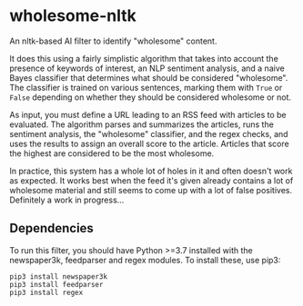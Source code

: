 # wholesome-nltk
An nltk-based AI filter to identify "wholesome" content.

It does this using a fairly simplistic algorithm that takes into account the presence of keywords of interest, an NLP sentiment analysis, and a naive Bayes classifier that determines what should be considered "wholesome". The classifier is trained on various sentences, marking them with `True` or `False` depending on whether they should be considered wholesome or not.

As input, you must define a URL leading to an RSS feed with articles to be evaluated. The algorithm parses and summarizes the articles, runs the sentiment analysis, the "wholesome" classifier, and the regex checks, and uses the results to assign an overall score to the article. Articles that score the highest are considered to be the most wholesome.

In practice, this system has a whole lot of holes in it and often doesn't work as expected. It works best when the feed it's given already contains a lot of wholesome material and still seems to come up with a lot of false positives. Definitely a work in progress...

## Dependencies

To run this filter, you should have Python >=3.7 installed with the newspaper3k, feedparser and regex modules. To install these, use pip3:

```
pip3 install newspaper3k
pip3 install feedparser
pip3 install regex
```

